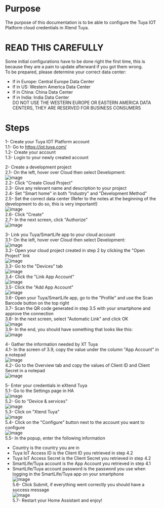 # Purpose
The purpose of this documentation is to be able to configure the Tuya IOT Platform cloud credentials in Xtend Tuya.

# READ THIS CAREFULLY
Some initial configurations have to be done right the first time, this is because they are a pain to update afterward if you got them wrong.<br/>
To be prepared, please determine your correct data center:<br/>
- If in Europe: Central Europe Data Center<br/>
- If in US: Western America Data Center<br/>
- If in China: China Data Center<br/>
- If in India: India Data Center<br/>
DO NOT USE THE WESTERN EUROPE OR EASTERN AMERICA DATA CENTERS, THEY ARE RESERVED FOR BUSINESS CONSUMERS<br/>

# Steps
1- Create your Tuya IOT Platform account<br/>
1.1- Go to https://iot.tuya.com/<br/>
1.2- Create your account<br/>
1.3- Login to your newly created account<br/>

2- Create a development project<br/>
2.1- On the left, hover over Cloud then select Development:<br/>
![image](https://github.com/user-attachments/assets/daab8f84-20d6-4acc-8809-feec9c63113a)<br/>
2.2- Click "Create Cloud Project"<br/>
2.3- Give any relevant name and description to your project<br/>
2.4- Set "Smart home" in both "Industry" and "Development Method"<br/>
2.5- Set the correct data center (Refer to the notes at the beginning of the development to do so, this is very important!)<br/>
![image](https://github.com/user-attachments/assets/0459d8c2-a559-4665-b789-2f01b244c798)<br/>
2.6- Click "Create"<br/>
2.7- In the next screen, click "Authorize"<br/>
![image](https://github.com/user-attachments/assets/8908079f-13f1-4231-9af7-3def0633ef8a)<br/>

3- Link you Tuya/SmartLife app to your cloud account<br/>
3.1- On the left, hover over Cloud then select Development:<br/>
![image](https://github.com/user-attachments/assets/daab8f84-20d6-4acc-8809-feec9c63113a)<br/>
3.2- Open your cloud project created in step 2 by clicking the "Open Project" link<br/>
![image](https://github.com/user-attachments/assets/9d3abb65-392b-435a-a5cb-14afa15b4bba)<br/>
3.3- Go to the "Devices" tab<br/>
![image](https://github.com/user-attachments/assets/e34bb6e7-e525-4532-a150-3d977f69df4e)<br/>
3.4- Click the "Link App Account"<br/>
![image](https://github.com/user-attachments/assets/a6cf3c6f-2aea-4d55-a4ea-1bfa98b9aba9)<br/>
3.5- Click the "Add App Account"<br/>
![image](https://github.com/user-attachments/assets/ea2155ce-8d72-41fb-aaec-c0bf1019ee2f)<br/>
3.6- Open your Tuya/SmartLife app, go to the "Profile" and use the Scan Barcode button on the top right<br/>
3.7- Scan the QR code generated in step 3.5 with your smartphone and approve the connection<br/>
3.8- In the next screen, select "Automatic Link" and click OK<br/>
![image](https://github.com/user-attachments/assets/955971f3-d0f3-4112-adf6-f70150fc4bc4)<br/>
3.9- In the end, you should have something that looks like this:<br/>
![image](https://github.com/user-attachments/assets/e75c5da8-4523-40f9-98d6-3b1f97b0c1fa)<br/>

4- Gather the information needed by XT Tuya<br/>
4.1- In the screen of 3.9, copy the value under the column "App Account" in a notepad<br/>
![image](https://github.com/user-attachments/assets/43c8de07-890d-4b31-992a-c6b11d39d32f)<br/>
4.2- Go to the Overview tab and copy the values of Client ID and Client Secret in a notepad<br/>
![image](https://github.com/user-attachments/assets/20146f3b-36dd-43af-b283-c3e6d99f47cc)<br/>

5- Enter your credentials in eXtend Tuya<br/>
5.1- Go to the Settings page in HA<br/>
![image](https://github.com/user-attachments/assets/57ac6999-742b-4622-9ad2-7a9670ebd1f7)<br/>
5.2- Go to "Device & services"<br/>
![image](https://github.com/user-attachments/assets/aa3a20aa-ae0a-4341-9d9a-4ffed4e0c7a1)<br/>
5.3- Click on "Xtend Tuya"<br/>
![image](https://github.com/user-attachments/assets/462d302a-7154-4fc3-ada9-e766aa0b5d4b)<br/>
5.4- Click on the "Configure" button next to the account you want to configure<br/>
![image](https://github.com/user-attachments/assets/be1e0eec-3743-4f7c-8497-eabbd2992fcb)<br/>
5.5- In the popup, enter the following information<br/>
- Country is the country you are in<br/>
- Tuya IoT Access ID is the Client ID you retrieved in step 4.2<br/>
- Tuya IoT Access Secret is the Client Secret you retrieved in step 4.2<br/>
- SmartLife/Tuya account is the App Account you retrieved in step 4.1<br/>
- SmartLife/Tuya account password is the password you use when logging in the SmartLife/Tuya app on your smartphone<br/>
![image](https://github.com/user-attachments/assets/83f7ea9b-a96e-4569-b295-88cacc77dded)<br/>
5.6- Click Submit, if everything went correctly you should have a success message<br/>
![image](https://github.com/user-attachments/assets/21c042a9-025b-4a52-9f31-bc3e30d2ba26)<br/>
5.7- Restart your Home Assistant and enjoy!


